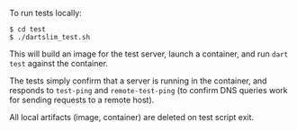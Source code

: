 To run tests locally:

```shell
$ cd test
$ ./dartslim_test.sh
```

This will build an image for the test server, launch a container,
and run `dart test` against the container.

The tests simply confirm that a server is running in the container,
and responds to `test-ping` and `remote-test-ping` (to confirm DNS
queries work for sending requests to a remote host).

All local artifacts (image,
container) are deleted on test script exit.